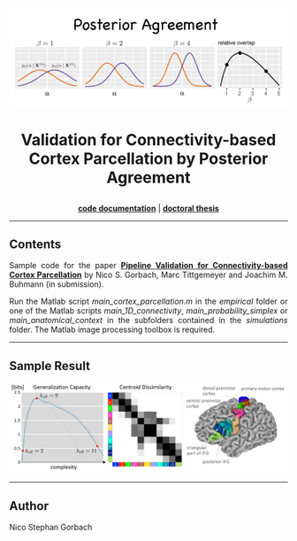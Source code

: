 <div align="center">

![Alt text](docs/logo.png)

# Validation for Connectivity-based Cortex Parcellation by Posterior Agreement


<h2 align="center"></h2>
<p align="center">
  <a href="https://ngorbach.github.io/Validation_for_Connectivity-based_Cortex_Parcellation/"><b>code documentation</b></a> |
  <a href="https://www.research-collection.ethz.ch/handle/20.500.11850/261734"><b>doctoral thesis</b></a> 
 </p>


<hr>
<div align="left">

## Contents

<div align="justify">

Sample code for the paper <a href="https://www.research-collection.ethz.ch/handle/20.500.11850/261734"><b>Pipeline Validation for Connectivity-based Cortex Parcellation</b></a> by Nico S. Gorbach, Marc Tittgemeyer and Joachim M. Buhmann (in submission).

Run the Matlab script *main_cortex_parcellation.m* in the *empirical* folder or one of the Matlab scripts *main_1D_connectivity*, *main_probability_simplex* or *main_anatomical_context* in the subfolders contained in the *simulations* folder. The Matlab image processing toolbox is required.

<hr>



<div align="left">

## Sample Result

![Alt text](sample_result.png)

<hr>

## Author

Nico Stephan Gorbach